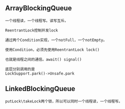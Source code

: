 ## ArrayBlockingQueue

```
一个线程读，一个线程写。读写互斥。

ReentrantLock控制并发lock

通过两个Condition实现，一个notFull，一个notEmpty。

使用Condition，必须先使用ReentrantLock lock()

也就是线程之间的通信。await() signal()

底层分别调用的是
LockSupport.park()->Unsafe.park
```

## LinkedBlockingQueue

```
putLock\takeLock两个锁，所以可以同时一个线程读，一个线程写。


```

